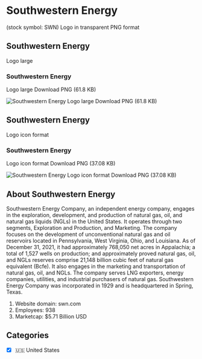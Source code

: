 # Southwestern Energy
 (stock symbol: SWN) Logo in transparent PNG format

## Southwestern Energy
 Logo large

### Southwestern Energy
 Logo large Download PNG (61.8 KB)

![Southwestern Energy
 Logo large Download PNG (61.8 KB)](/img/orig/SWN_BIG-bac3494f.png)

## Southwestern Energy
 Logo icon format

### Southwestern Energy
 Logo icon format Download PNG (37.08 KB)

![Southwestern Energy
 Logo icon format Download PNG (37.08 KB)](/img/orig/SWN-fce8fd88.png)

## About Southwestern Energy


Southwestern Energy Company, an independent energy company, engages in the exploration, development, and production of natural gas, oil, and natural gas liquids (NGLs) in the United States. It operates through two segments, Exploration and Production, and Marketing. The company focuses on the development of unconventional natural gas and oil reservoirs located in Pennsylvania, West Virginia, Ohio, and Louisiana. As of December 31, 2021, it had approximately 768,050 net acres in Appalachia; a total of 1,527 wells on production; and approximately proved natural gas, oil, and NGLs reserves comprise 21,148 billion cubic feet of natural gas equivalent (Bcfe). It also engages in the marketing and transportation of natural gas, oil, and NGLs. The company serves LNG exporters, energy companies, utilities, and industrial purchasers of natural gas. Southwestern Energy Company was incorporated in 1929 and is headquartered in Spring, Texas.

1. Website domain: swn.com
2. Employees: 938
3. Marketcap: $5.71 Billion USD


## Categories
- [x] 🇺🇸 United States
